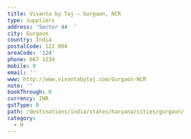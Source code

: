 ```yaml
---
title: Vivanta by Taj – Gurgaon, NCR
type: suppliers
address: 'Sector 44  '
city: Gurgaon
country: India
postalCode: 122 004
areaCode: '124'
phone: 667 1234
mobile: 0
email: ''
www: http://www.vivantabytaj.com/Gurgaon-NCR
note: ''
bookThrough: 0
currency: INR
gstType: 0
path: /destinations/india/states/haryana/cities/gurgaon/
category:
  - H
---
```



